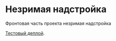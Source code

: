 # Незримая надстройка

Фронтовая часть проекта незримая надстройка

[Тестовый деплой](https://nezrimay.netlify.app/).
